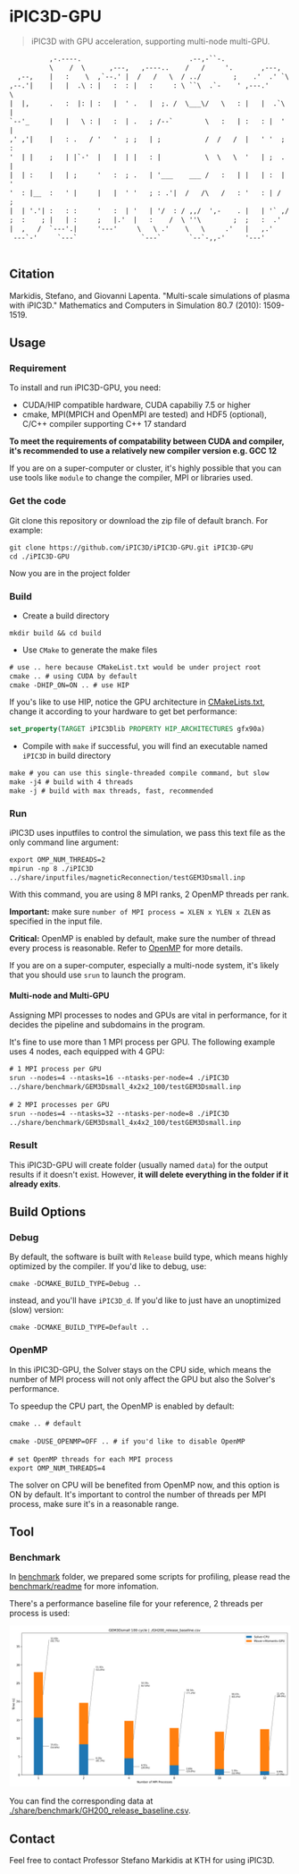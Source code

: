 # iPIC3D-GPU

> iPIC3D with GPU acceleration, supporting multi-node multi-GPU.
```                                                                       
          ,-.----.                           .--,-``-.                   
          \    /  \      ,---,   ,----..    /   /     '.       ,---,     
  ,--,    |   :    \  ,`--.' |  /   /   \  / ../        ;    .'  .' `\   
,--.'|    |   |  .\ : |   :  : |   :     : \ ``\  .`-    ' ,---.'     \  
|  |,     .   :  |: | :   |  ' .   |  ;. /  \___\/   \   : |   |  .`\  | 
`--'_     |   |   \ : |   :  | .   ; /--`        \   :   | :   : |  '  | 
,' ,'|    |   : .   / '   '  ; ;   | ;           /  /   /  |   ' '  ;  : 
'  | |    ;   | |`-'  |   |  | |   : |           \  \   \  '   | ;  .  | 
|  | :    |   | ;     '   :  ; .   | '___    ___ /   :   | |   | :  |  ' 
'  : |__  :   ' |     |   |  ' '   ; : .'|  /   /\   /   : '   : | /  ;  
|  | '.'| :   : :     '   :  | '   | '/  : / ,,/  ',-    . |   | '` ,/   
;  :    ; |   | :     ;   |.'  |   :    /  \ ''\        ;  ;   :  .'     
|  ,   /  `---'.|     '---'     \   \ .'    \   \     .'   |   ,.'       
 ---`-'     `---`                `---`       `--`-,,-'     '---'         
                                                                         
```

## Citation
Markidis, Stefano, and Giovanni Lapenta. "Multi-scale simulations of plasma with iPIC3D." Mathematics and Computers in Simulation 80.7 (2010): 1509-1519.

## Usage

### Requirement
To install and run iPIC3D-GPU, you need: 
- CUDA/HIP compatible hardware, CUDA capabiliy 7.5 or higher 
- cmake, MPI(MPICH and OpenMPI are tested) and HDF5 (optional), C/C++ compiler supporting C++ 17 standard

**To meet the requirements of compatability between CUDA and compiler, it's recommended to use a relatively new compiler version e.g. GCC 12**

If you are on a super-computer or cluster, it's highly possible that you can use tools like `module` to change the compiler, MPI or libraries used.

### Get the code

Git clone this repository or download the zip file of default branch. For example:

``` shell
git clone https://github.com/iPIC3D/iPIC3D-GPU.git iPIC3D-GPU
cd ./iPIC3D-GPU
```
Now you are in the project folder

### Build

- Create a build directory
``` shell
mkdir build && cd build
```
- Use `CMake` to generate the make files
``` shell
# use .. here because CMakeList.txt would be under project root 
cmake .. # using CUDA by default
cmake -DHIP_ON=ON .. # use HIP
```

If you's like to use HIP, notice the GPU architecture in [CMakeLists.txt](./CMakeLists.txt), change it according to your hardware to get bet performance:

``` cmake 
set_property(TARGET iPIC3Dlib PROPERTY HIP_ARCHITECTURES gfx90a) 
```


- Compile with `make` if successful, you will find an executable named `iPIC3D` in build directory
``` shell
make # you can use this single-threaded compile command, but slow
make -j4 # build with 4 threads
make -j # build with max threads, fast, recommended
```

### Run

iPIC3D uses inputfiles to control the simulation, we pass this text file as the only command line argument:

``` shell
export OMP_NUM_THREADS=2
mpirun -np 8 ./iPIC3D ../share/inputfiles/magneticReconnection/testGEM3Dsmall.inp
```

With this command, you are using 8 MPI ranks, 2 OpenMP threads per rank.

**Important:** make sure `number of MPI process = XLEN x YLEN x ZLEN` as specified in the input file.

**Critical:** OpenMP is enabled by default, make sure the number of thread every process is reasonable. Refer to [OpenMP](#openmp) for more details.

If you are on a super-computer, especially a multi-node system, it's likely that you should use `srun` to launch the program. 

#### Multi-node and Multi-GPU

Assigning MPI processes to nodes and GPUs are vital in performance, for it decides the pipeline and subdomains in the program.

It's fine to use more than 1 MPI process per GPU. The following example uses 4 nodes, each equipped with 4 GPU:

``` shell
# 1 MPI process per GPU
srun --nodes=4 --ntasks=16 --ntasks-per-node=4 ./iPIC3D ../share/benchmark/GEM3Dsmall_4x2x2_100/testGEM3Dsmall.inp 

# 2 MPI processes per GPU
srun --nodes=4 --ntasks=32 --ntasks-per-node=8 ./iPIC3D ../share/benchmark/GEM3Dsmall_4x4x2_100/testGEM3Dsmall.inp  
```


### Result

This iPIC3D-GPU will create folder (usually named `data`) for the output results if it doesn't exist. However, **it will delete everything in the folder if it already exits**.


## Build Options

### Debug

By default, the software is built with `Release` build type, which means highly optimized by the compiler. If you'd like to debug, use:

``` shell
cmake -DCMAKE_BUILD_TYPE=Debug ..
```
instead, and you'll have `iPIC3D_d`. If you'd like to just have an unoptimized (slow) version:
``` shell
cmake -DCMAKE_BUILD_TYPE=Default ..
```

### OpenMP

In this iPIC3D-GPU, the Solver stays on the CPU side, which means the number of MPI process will not only affect the GPU but also the Solver's performance. 

To speedup the CPU part, the OpenMP is enabled by default:
``` shell
cmake .. # default

cmake -DUSE_OPENMP=OFF .. # if you'd like to disable OpenMP

# set OpenMP threads for each MPI process
export OMP_NUM_THREADS=4
```
The solver on CPU will be benefited from OpenMP now, and this option is ON by default. It's important to control the number of threads per MPI process, make sure it's in a reasonable range.

## Tool

### Benchmark
In [benchmark](./share/benchmark/) folder, we prepared some scripts for profiling, please read the [benchmark/readme](./share/benchmark/readme.md) for more infomation.

There's a performance baseline file for your reference, 2 threads per process is used:

![GH200](./Documentation/image/GH200_release_baseline.png)

<!-- ![dual-A100](./Documentation/image/dual_A100_release_baseline.png) -->

You can find the corresponding data at [./share/benchmark/GH200_release_baseline.csv](./share/benchmark/GH200_release_baseline.csv).
 <!-- and [./benchmark/Dual-A100_release_baseline.csv](./benchmark/Dual-A100_release_baseline.csv).  -->

<!-- Please note that the `Particle` and `Moments` parts are not exactly the time consumption of these two parts, as the kernels are interwaved in this version. The sum of the two parts are precise, though. -->


## Contact

Feel free to contact Professor Stefano Markidis at KTH for using iPIC3D. 



